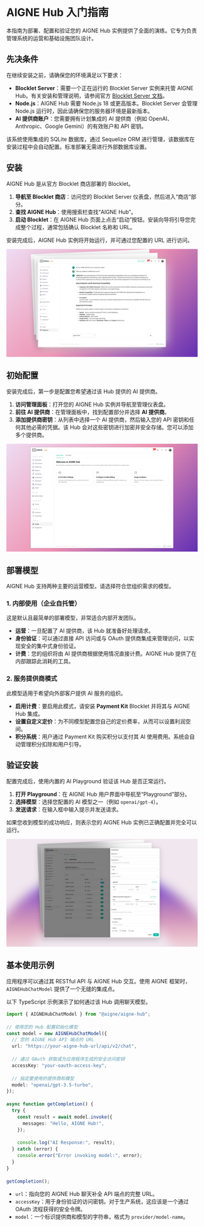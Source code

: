 # AIGNE Hub 入门指南

本指南为部署、配置和验证您的 AIGNE Hub 实例提供了全面的演练。它专为负责管理系统的运营和基础设施团队设计。

## 先决条件

在继续安装之前，请确保您的环境满足以下要求：

- **Blocklet Server**：需要一个正在运行的 Blocklet Server 实例来托管 AIGNE Hub。有关安装和管理说明，请参阅官方 [Blocklet Server 文档](https://docs.blocklet.io/docs/en/getting-started)。
- **Node.js**：AIGNE Hub 需要 Node.js 18 或更高版本。Blocklet Server 会管理 Node.js 运行时，因此请确保您的服务器环境是最新版本。
- **AI 提供商账户**：您需要拥有计划集成的 AI 提供商（例如 OpenAI、Anthropic、Google Gemini）的有效账户和 API 密钥。

该系统使用集成的 SQLite 数据库，通过 Sequelize ORM 进行管理，该数据库在安装过程中会自动配置。标准部署无需进行外部数据库设置。

## 安装

AIGNE Hub 是从官方 Blocklet 商店部署的 Blocklet。

1.  **导航至 Blocklet 商店**：访问您的 Blocklet Server 仪表盘，然后进入“商店”部分。
2.  **查找 AIGNE Hub**：使用搜索栏查找“AIGNE Hub”。
3.  **启动 Blocklet**：在 AIGNE Hub 页面上点击“启动”按钮。安装向导将引导您完成整个过程，通常包括确认 Blocklet 名称和 URL。

安装完成后，AIGNE Hub 实例将开始运行，并可通过您配置的 URL 进行访问。

![AIGNE Hub 仪表盘](https://raw.githubusercontent.com/AIGNE-io/aigne-hub/main/blocklets/core/screenshots/d037b6b6b092765ccbfa58706c241622.png)

## 初始配置

安装完成后，第一步是配置您希望通过该 Hub 提供的 AI 提供商。

1.  **访问管理面板**：打开您的 AIGNE Hub 实例并导航至管理仪表盘。
2.  **前往 AI 提供商**：在管理面板中，找到配置部分并选择 **AI 提供商**。
3.  **添加提供商密钥**：从列表中选择一个 AI 提供商，然后输入您的 API 密钥和任何其他必需的凭据。该 Hub 会对这些密钥进行加密并安全存储。您可以添加多个提供商。

![配置 AI 提供商](https://raw.githubusercontent.com/AIGNE-io/aigne-hub/main/blocklets/core/screenshots/fc46e9461382f0be7541af17ef13f632.png)

## 部署模型

AIGNE Hub 支持两种主要的运营模型。请选择符合您组织需求的模型。

### 1. 内部使用（企业自托管）

这是默认且最简单的部署模型，非常适合内部开发团队。

-   **运营**：一旦配置了 AI 提供商，该 Hub 就准备好处理请求。
-   **身份验证**：可以通过直接 API 访问或与 OAuth 提供商集成来管理访问，以实现安全的集中式身份验证。
-   **计费**：您的组织将由 AI 提供商根据使用情况直接计费。AIGNE Hub 提供了在内部跟踪此消耗的工具。

### 2. 服务提供商模式

此模型适用于希望向外部客户提供 AI 服务的组织。

-   **启用计费**：要启用此模式，请安装 **Payment Kit** Blocklet 并将其与 AIGNE Hub 集成。
-   **设置自定义定价**：为不同模型配置您自己的定价费率，从而可以设置利润空间。
-   **积分系统**：用户通过 Payment Kit 购买积分以支付其 AI 使用费用。系统会自动管理积分扣除和用户引导。

## 验证安装

配置完成后，使用内置的 AI Playground 验证该 Hub 是否正常运行。

1.  **打开 Playground**：在 AIGNE Hub 用户界面中导航至“Playground”部分。
2.  **选择模型**：选择您配置的 AI 模型之一（例如 `openai/gpt-4`）。
3.  **发送请求**：在输入框中输入提示并发送请求。

如果您收到模型的成功响应，则表示您的 AIGNE Hub 实例已正确配置并完全可以运行。

![AI Playground](https://raw.githubusercontent.com/AIGNE-io/aigne-hub/main/blocklets/core/screenshots/c29f08420df8ea9a199fcb5ffe06febe.png)

## 基本使用示例

应用程序可以通过其 RESTful API 与 AIGNE Hub 交互。使用 AIGNE 框架时，`AIGNEHubChatModel` 提供了一个无缝的集成点。

以下 TypeScript 示例演示了如何通过该 Hub 调用聊天模型。

```typescript
import { AIGNEHubChatModel } from "@aigne/aigne-hub";

// 使用您的 Hub 配置初始化模型
const model = new AIGNEHubChatModel({
  // 您的 AIGNE Hub API 端点的 URL
  url: "https://your-aigne-hub-url/api/v2/chat",

  // 通过 OAuth 获取或为应用程序生成的安全访问密钥
  accessKey: "your-oauth-access-key",

  // 指定要使用的提供商和模型
  model: "openai/gpt-3.5-turbo",
});

async function getCompletion() {
  try {
    const result = await model.invoke({
      messages: "Hello, AIGNE Hub!",
    });

    console.log("AI Response:", result);
  } catch (error) {
    console.error("Error invoking model:", error);
  }
}

getCompletion();
```

-   `url`：指向您的 AIGNE Hub 聊天补全 API 端点的完整 URL。
-   `accessKey`：用于身份验证的访问密钥。对于生产系统，这应该是一个通过 OAuth 流程获得的安全令牌。
-   `model`：一个标识提供商和模型的字符串，格式为 `provider/model-name`。